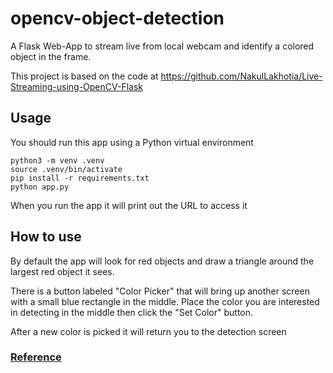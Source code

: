 # opencv-object-detection
A Flask Web-App to stream live from local webcam and identify a colored
object in the frame.

This project is based on the code at https://github.com/NakulLakhotia/Live-Streaming-using-OpenCV-Flask

## Usage

You should run this app using a Python virtual environment
```
python3 -m venv .venv
source .venv/bin/activate
pip install -r requirements.txt
python app.py
```

When you run the app it will print out the URL to access it

## How to use
By default the app will look for red objects and draw a triangle around the
largest red object it sees.

There is a button labeled "Color Picker" that will bring up another screen
with a small blue rectangle in the middle. Place the color you are
interested in detecting in the middle then click the "Set Color" button.

After a new color is picked it will return you to the detection screen

### [Reference](https://blog.miguelgrinberg.com/post/video-streaming-with-flask)
